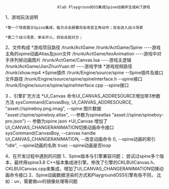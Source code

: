                            Klab PlaygroundOSS集成Spine动画并生成ACT游戏

 1、游戏玩法说明

    *第一个场景展示Spine集成，每次点击屏幕将会改变主角动作；双击进入战斗场景

    *第二个战斗场景，单击开火，目标击毙对方；

 2、文件构成
    *游戏项目路径 /trunk/ActGame
                 /trunk/ActGame/Spine            ----游戏主角的spine动画Atlas及json文件
                 /trunk/ActGame/texAnimation     ----游戏中对手序列帧动画图片
                 /trunk/ActGame/Canvas.lua       ----游戏主逻辑
                 /trunk/ActGame/JianZhunYuan.ttf ----游戏字体
    *游戏视频路径 /trunk/show.mp4
    *Spine插件 /trunk/Engine/source/spine        --Spine插件及接口文件路径
               /trunk/Engine/source/spine/spineInterface.h     --spine接口
               /trunk/Engine/source/spine/spineInterface.cpp   --spine接口
			   
 3 、引擎扩充方法
     *UI_Canvas 命令UI_CANVAS_ADDRESOURCE增加带3参数方法
      sysCommand(CanvasBoy, UI_CANVAS_ADDRESOURCE, "asset://spineboy.png.imag",           --spine 图片数据
	                                               "asset://spine/spineboy.atlas",        ---参数为spineatlas
	                                               "asset://spine/spineboy-pro.json")	  -- 参数为spine json 
	 *UI_Canvas 增加了UI_CANVAS_CHANGERANIMATION切换动画命令接口
	  sysCommand(CanvasBoy,                                    --canvas handle
	             UI_CANVAS_CHANGERANIMATION,                   --改变动画命令
				 0,                                            --spine动画的索引
				 "idle",                                       --spine动画的名称
				 true)                                         --spine动画是否loop

4、在开发过程中遇到的问题
   1、Spine版本与引擎兼容问题；
      尝试过spine多个版本，最终用spine3.8 C++版本集成进引擎。修改了引擎的CKLBUICanvas.h、
      CKLBUICanvas.cpp来集成，增加了UI_CANVAS_CHANGERANIMATION切换动画命令接口
   2、Spine动画数据渲染的方式和PlaygroundOSS引擎有些不同，
      比如：uv，需要做uv的镜像处理等问题
   